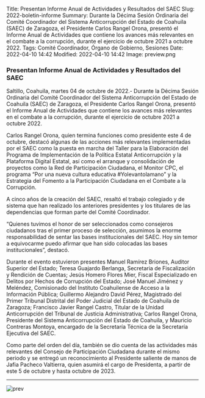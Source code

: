 Title: Presentan Informe Anual de Actividades y Resultados del SAEC
Slug: 2022-boletin-informe
Summary:  Durante la Décima Sesión Ordinaria del Comité Coordinador del Sistema Anticorrupción del Estado de Coahuila (SAEC) de Zaragoza, el Presidente Carlos Rangel Orona, presentó el Informe Anual de Actividades que contiene los avances más relevantes en el combate a la corrupción, durante el ejercicio de octubre 2021 a octubre 2022.
Tags: Comité Coordinador, Órgano de Gobierno, Sesiones
Date: 2022-04-10 14:42
Modified: 2022-04-10 14:42
Image: preview.png



### Presentan Informe Anual de Actividades y Resultados del SAEC


 
Saltillo, Coahuila, martes 04 de octubre de 2022.- Durante la Décima Sesión Ordinaria del Comité Coordinador del Sistema Anticorrupción del Estado de Coahuila (SAEC) de Zaragoza, el Presidente Carlos Rangel Orona, presentó el Informe Anual de Actividades que contiene los avances más relevantes en el combate a la corrupción, durante el ejercicio de octubre 2021 a octubre 2022.

Carlos Rangel Orona, quien termina funciones como presidente este 4 de octubre, destacó algunas de las acciones más relevantes implementadas por el SAEC como la puesta en marcha del Taller para la Elaboración del Programa de Implementación de la Política Estatal Anticorrupción y la Plataforma Digital Estatal, así como el arranque y consolidación de proyectos como la Red de Participación Ciudadana, el Monitor CPC, el programa “Por una nueva cultura educativa #Yolevantolamano” y la Estrategia del Fomento a la Participación Ciudadana en el Combate a la Corrupción.

A cinco años de la creación del SAEC, resaltó el trabajo colegiado y de sistema que han realizado los anteriores presidentes y los titulares de las dependencias que forman parte del Comité Coordinador.

“Quienes tuvimos el honor de ser seleccionados como consejeros ciudadanos tras el primer proceso de selección, asumimos la enorme responsabilidad de sentar las bases institucionales del SAEC. Hoy sin temor a equivocarme puedo afirmar que han sido colocadas las bases institucionales”, destacó. 

Durante el evento estuvieron presentes Manuel Ramírez Briones, Auditor Superior del Estado; Teresa Guajardo Berlanga, Secretaria de Fiscalización y Rendición de Cuentas; Jesús Homero Flores Mier, Fiscal Especializado en Delitos por Hechos de Corrupción del Estado; José Manuel Jiménez y Meléndez, Comisionado del Instituto Coahuilense de Acceso a la Información Pública; Guillermo Alejandro David Pérez, Magistrado del Primer Tribunal Distrital del Poder Judicial del Estado de Coahuila de Zaragoza; Francisco Javier Rangel Castro, Titular de la Unidad Anticorrupción del Tribunal de Justicia Administrativa; Carlos Rangel Orona, Presidente del Sistema Anticorrupción del Estado de Coahuila, y Mauricio Contreras Montoya, encargado de la Secretaría Técnica de la Secretaría Ejecutiva del SAEC.

Como parte del orden del día, también se dio cuenta de las actividades más relevantes del Consejo de Participación Ciudadana durante el mismo periodo y se entregó un reconocimiento al Presidente saliente de manos de Jafia Pacheco Valtierra, quien asumirá el cargo de Presidenta, a partir de este 5 de octubre y hasta octubre de 2023.







***
<img class="img-fluid" src="preview.png" alt="prev">